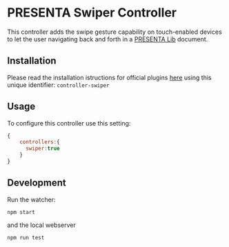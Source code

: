 # PRESENTA Swiper Controller

This controller adds the swipe gesture capability on touch-enabled devices to let the user navigating back and forth in a [PRESENTA Lib](https://github.com/presenta-software/presenta-lib) document.

## Installation

Please read the installation istructions for official plugins [here](https://lib.presenta.cc/extend/#install-an-official-plugin) using this unique identifier: `controller-swiper`

## Usage

To configure this controller use this setting:

```js
{
    controllers:{
      swiper:true
    }
}
```


## Development

Run the watcher:

    npm start

and the local webserver

    npm run test

